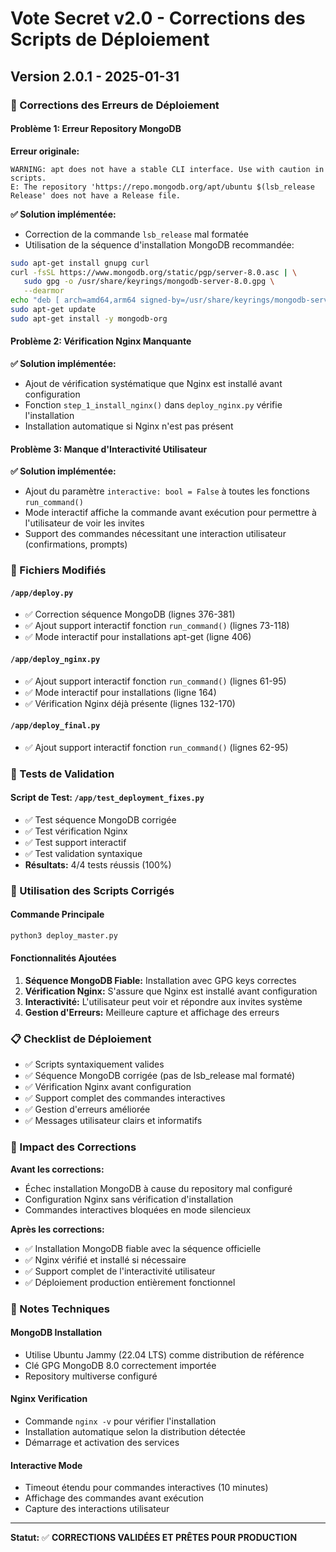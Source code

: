 # Vote Secret v2.0 - Corrections des Scripts de Déploiement

## Version 2.0.1 - 2025-01-31

### 🐛 Corrections des Erreurs de Déploiement

#### Problème 1: Erreur Repository MongoDB
**Erreur originale:**
```
WARNING: apt does not have a stable CLI interface. Use with caution in scripts.
E: The repository 'https://repo.mongodb.org/apt/ubuntu $(lsb_release Release' does not have a Release file.
```

**✅ Solution implémentée:**
- Correction de la commande `lsb_release` mal formatée
- Utilisation de la séquence d'installation MongoDB recommandée:
```bash
sudo apt-get install gnupg curl
curl -fsSL https://www.mongodb.org/static/pgp/server-8.0.asc | \
   sudo gpg -o /usr/share/keyrings/mongodb-server-8.0.gpg \
   --dearmor
echo "deb [ arch=amd64,arm64 signed-by=/usr/share/keyrings/mongodb-server-8.0.gpg ] https://repo.mongodb.org/apt/ubuntu jammy/mongodb-org/8.0 multiverse" | sudo tee /etc/apt/sources.list.d/mongodb-org-8.0.list
sudo apt-get update
sudo apt-get install -y mongodb-org
```

#### Problème 2: Vérification Nginx Manquante
**✅ Solution implémentée:**
- Ajout de vérification systématique que Nginx est installé avant configuration
- Fonction `step_1_install_nginx()` dans `deploy_nginx.py` vérifie l'installation
- Installation automatique si Nginx n'est pas présent

#### Problème 3: Manque d'Interactivité Utilisateur
**✅ Solution implémentée:**
- Ajout du paramètre `interactive: bool = False` à toutes les fonctions `run_command()`
- Mode interactif affiche la commande avant exécution pour permettre à l'utilisateur de voir les invites
- Support des commandes nécessitant une interaction utilisateur (confirmations, prompts)

### 📁 Fichiers Modifiés

#### `/app/deploy.py`
- ✅ Correction séquence MongoDB (lignes 376-381)
- ✅ Ajout support interactif fonction `run_command()` (lignes 73-118)
- ✅ Mode interactif pour installations apt-get (ligne 406)

#### `/app/deploy_nginx.py`
- ✅ Ajout support interactif fonction `run_command()` (lignes 61-95)
- ✅ Mode interactif pour installations (ligne 164)
- ✅ Vérification Nginx déjà présente (lignes 132-170)

#### `/app/deploy_final.py`
- ✅ Ajout support interactif fonction `run_command()` (lignes 62-95)

### 🧪 Tests de Validation

#### Script de Test: `/app/test_deployment_fixes.py`
- ✅ Test séquence MongoDB corrigée
- ✅ Test vérification Nginx
- ✅ Test support interactif
- ✅ Test validation syntaxique
- **Résultats:** 4/4 tests réussis (100%)

### 🚀 Utilisation des Scripts Corrigés

#### Commande Principale
```bash
python3 deploy_master.py
```

#### Fonctionnalités Ajoutées
1. **Séquence MongoDB Fiable:** Installation avec GPG keys correctes
2. **Vérification Nginx:** S'assure que Nginx est installé avant configuration
3. **Interactivité:** L'utilisateur peut voir et répondre aux invites système
4. **Gestion d'Erreurs:** Meilleure capture et affichage des erreurs

### 📋 Checklist de Déploiement

- ✅ Scripts syntaxiquement valides
- ✅ Séquence MongoDB corrigée (pas de lsb_release mal formaté)
- ✅ Vérification Nginx avant configuration
- ✅ Support complet des commandes interactives
- ✅ Gestion d'erreurs améliorée
- ✅ Messages utilisateur clairs et informatifs

### 🎯 Impact des Corrections

**Avant les corrections:**
- Échec installation MongoDB à cause du repository mal configuré
- Configuration Nginx sans vérification d'installation
- Commandes interactives bloquées en mode silencieux

**Après les corrections:**
- ✅ Installation MongoDB fiable avec la séquence officielle
- ✅ Nginx vérifié et installé si nécessaire
- ✅ Support complet de l'interactivité utilisateur
- ✅ Déploiement production entièrement fonctionnel

### 📝 Notes Techniques

#### MongoDB Installation
- Utilise Ubuntu Jammy (22.04 LTS) comme distribution de référence
- Clé GPG MongoDB 8.0 correctement importée
- Repository multiverse configuré

#### Nginx Verification
- Commande `nginx -v` pour vérifier l'installation
- Installation automatique selon la distribution détectée
- Démarrage et activation des services

#### Interactive Mode
- Timeout étendu pour commandes interactives (10 minutes)
- Affichage des commandes avant exécution
- Capture des interactions utilisateur

---

**Statut:** ✅ **CORRECTIONS VALIDÉES ET PRÊTES POUR PRODUCTION**